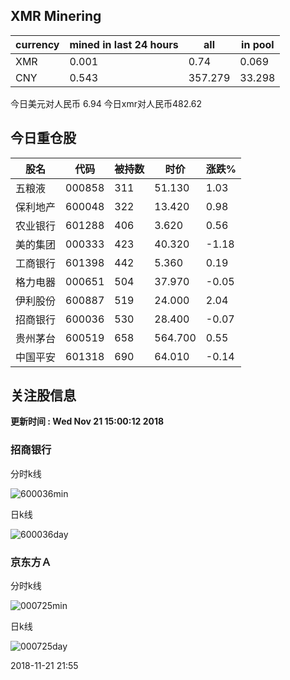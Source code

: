## XMR Minering

|currency|mined in last 24 hours|all|in pool|
|---|---|---|---|
|XMR|0.001|0.74|0.069|
|CNY|0.543|357.279|33.298|

今日美元对人民币 6.94	今日xmr对人民币482.62


## 今日重仓股 

|股名|代码|被持数|时价|涨跌%|
|---|---|---|---|---|
|五粮液|000858|311|51.130|1.03|
|保利地产|600048|322|13.420|0.98|
|农业银行|601288|406|3.620|0.56|
|美的集团|000333|423|40.320|-1.18|
|工商银行|601398|442|5.360|0.19|
|格力电器|000651|504|37.970|-0.05|
|伊利股份|600887|519|24.000|2.04|
|招商银行|600036|530|28.400|-0.07|
|贵州茅台|600519|658|564.700|0.55|
|中国平安|601318|690|64.010|-0.14|

## 关注股信息
**更新时间 : Wed Nov 21 15:00:12 2018**
### 招商银行 
分时k线

![600036min](http://image.sinajs.cn/newchart/min/n/sh600036.gif)

日k线

![600036day](http://image.sinajs.cn/newchart/daily/n/sh600036.gif)

### 京东方Ａ 
分时k线

![000725min](http://image.sinajs.cn/newchart/min/n/sz000725.gif)

日k线

![000725day](http://image.sinajs.cn/newchart/daily/n/sz000725.gif)

2018-11-21 21:55